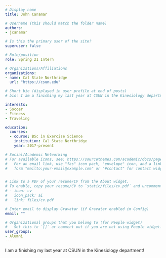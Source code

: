 ```yaml
---
# Display name
title: John Canamar

# Username (this should match the folder name)
authors:
- jcanamar

# Is this the primary user of the site?
superuser: false

# Role/position
role: Spring 21 Intern

# Organizations/Affiliations
organizations:
- name: Cal State Northridge
  url: "https://csun.edu"

# Short bio (displayed in user profile at end of posts)
# bio: I am a finishing my last year at CSUN in the Kinesiology department!

interests:
- Soccer
- Fitness
- Traveling

education:
  courses:
  - course: BSc in Exercise Science
    institution: Cal State Northridge
    year: 2017-present

# Social/Academic Networking
# For available icons, see: https://sourcethemes.com/academic/docs/page-builder/#icons
#   For an email link, use "fas" icon pack, "envelope" icon, and a link in the
#   form "mailto:your-email@example.com" or "#contact" for contact widget.


# Link to a PDF of your resume/CV from the About widget.
# To enable, copy your resume/CV to `static/files/cv.pdf` and uncomment the lines below.
# - icon: cv
#   icon_pack: ai
#   link: files/cv.pdf

# Enter email to display Gravatar (if Gravatar enabled in Config)
email: ""

# Organizational groups that you belong to (for People widget)
#   Set this to `[]` or comment out if you are not using People widget.
user_groups:
- Alumni
---
```


I am a finishing my last year at CSUN in the Kinesiology department!
